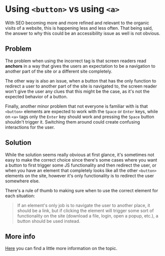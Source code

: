 # Using `<button>` vs using `<a>`

With SEO becoming more and more refined and relevant to the organic visits of a website, this is happening less and less often. That being said, the answer to why this could be an accessibility issue as well is not obvious.

## Problem

The problem when using the incorrect tag is that screen readers read **anchors** in a way that gives the users an expectation to be a navigation to another part of the site or a different site completely.

The other way is also an issue, when a button that has the only function to redirect a user to another part of the site is navigated to, the screen reader won't give the user any clues that this might be the case, as it's not the expected behavior of a button.

Finally, another minor problem that not everyone is familiar with is that `<button>` elements are expected to work with the `Space` or `Enter` keys, while on `<a>` tags only the `Enter` key should work and pressing the `Space` button shouldn't trigger it. Switching them around could create confusing interactions for the user.

## Solution

While the solution seems really obvious at first glance, it's sometimes not easy to make the correct choice since there's some cases where you want a button to first trigger some JS functionality and then redirect the user, or when you have an element that completely looks like all the other `<button>` elements on the site, however it's only functionality is to redirect the user somewhere else.

There's a rule of thumb to making sure when to use the correct element for each situation:

> If an element's only job is to navigate the user to another place, it should be a link, but if clicking the element will trigger some sort of functionality on the site (download a file, login, open a popup, etc.), a button should be used instead.

## More info

[Here](http://web-accessibility.carnegiemuseums.org/content/buttons/) you can find a little more information on the topic.
